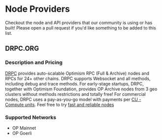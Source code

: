 # Node Providers

Checkout the node and API providers that our community is using or has built! Please open a pull request if you'd like something to be added to this list.

## DRPC.ORG

### Description and Pricing

[DRPC](https://drpc.org/) provides auto-scalable Optimism RPC (Full & Archive) nodes and RPCs for 24+ other chains. DRPC supports Websocket and all methods, including debug and trace methods. For early-stage startups, DRPC, together with Optimism Foundation, provides OP Archive nodes from 3 geo clusters without methods restrictions and totally free! For commercial nodes, DRPC uses a pay-as-you-go model with payments per [CU - Compute units](https://docs.drpc.org/pricing/compute-units). 
Feel free to try [fast and reliable nodes](https://drpc.org/public-endpoints/optimism)

### Supported Networks

- OP Mainnet
- OP Goerli

